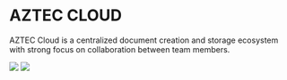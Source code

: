 # AZTEC CLOUD

AZTEC Cloud is a centralized document creation and storage ecosystem with strong focus on collaboration between team members.

![](https://i.imgur.com/scsEnSM.jpg)
![](https://i.imgur.com/OrtmtWC.png)
